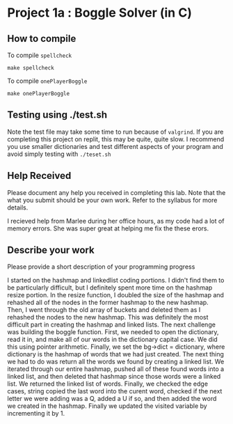 # Project 1a : Boggle Solver (in C)

## How to compile

To compile `spellcheck`

```
make spellcheck
```

To compile `onePlayerBoggle`

```
make onePlayerBoggle
```

## Testing using ./test.sh

Note the test file may take some time to run because of `valgrind`. If you are completing this project on replit, this may be quite, quite slow. I recommend you use smaller dictionaries and test different aspects of your program and avoid simply testing with `./teset.sh`

## Help Received

Please document any help you received in completing this lab. Note that the what you submit should be your own work. Refer to the syllabus for more details. 

I recieved help from Marlee during her office hours, as my code had a lot of memory errors. She was super great at helping me fix the these erors.

## Describe your work

Please provide a short description of your programming progress

I started on the hashmap and linkedlist coding portions. I didn't find them to be particularly difficult, but I definitely spent more time on the hashmap resize portion. In the resize function, I doubled the size of the hashmap and rehashed all of the nodes in the former hashmap to the new hashmap. Then, I went through the old array of buckets and deleted them as I rehashed the nodes to the new hashmap. This was definitely the most difficult part in creating the hashmap and linked lists. 
The next challenge was building the boggle function. First, we needed to open the dictionary, read it in, and make all of our words in the dictionary capital case. We did this using pointer arithmetic. Finally, we set the bg->dict = dictionary, where dictionary is the hashmap of words that we had just created. The next thing we had to do was return all the words we found by creating a linked list. We iterated through our entire hashmap, pushed all of these found words into a linked list, and then deleted that hashmap since those words were a linked list. We returned the linked list of words.
Finally, we checked the edge cases, string copied the last word into the curent word, checked if the next letter we were adding was a Q, added a U if so, and then added the word we created in the hashmap. Finally we updated the visited variable by incrementing it by 1. 


